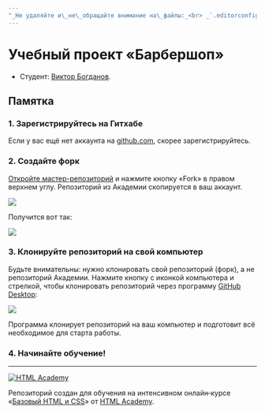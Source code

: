 ```yaml
---
"_Не удаляйте и\_не\_обращайте внимание на\_файлы:_<br> _`.editorconfig`, `.gitignore`, `Contributing.md`, `Readme.md`._"
---
```


# Учебный проект «Барбершоп»

- Студент: [Виктор Богданов](https://up.htmlacademy.ru/htmlcss/14/user/93669).

## Памятка

### 1\. Зарегистрируйтесь на Гитхабе

Если у вас ещё нет аккаунта на [github.com](https://github.com/join), скорее зарегистрируйтесь.

### 2\. Создайте форк

[Откройте мастер-репозиторий](https://github.com/htmlacademy-htmlcss/93669-barbershop) и нажмите кнопку «Fork» в правом верхнем углу. Репозиторий из Академии скопируется в ваш аккаунт.

![](https://cloud.githubusercontent.com/assets/10909/12391800/6077bf90-bdfb-11e5-88e1-7589f1d4bcc7.jpg)

Получится вот так:

![](https://cloud.githubusercontent.com/assets/10909/12391804/6d683b76-bdfb-11e5-87fa-35a0aa855e1c.jpg)

### 3\. Клонируйте репозиторий на свой компьютер

Будьте внимательны: нужно клонировать свой репозиторий (форк), а не репозиторий Академии. Нажмите кнопку с иконкой компьютера и стрелкой, чтобы клонировать репозиторий через программу [GitHub Desktop](https://desktop.github.com):

![](https://cloud.githubusercontent.com/assets/10909/12391902/17d49924-bdfc-11e5-8864-05fbcbddbb90.jpg)

Программа клонирует репозиторий на ваш компьютер и подготовит всё необходимое для старта работы.

### 4\. Начинайте обучение!

--------------------------------------------------------------------------------

[![HTML Academy](https://up.htmlacademy.ru/static/img/intensive/htmlcss/logo-for-github.svg)](https://htmlacademy.ru/intensive/htmlcss)

Репозиторий создан для обучения на интенсивном онлайн‑курсе «[Базовый HTML и CSS](https://htmlacademy.ru/intensive/htmlcss)» от [HTML Academy](https://htmlacademy.ru).
